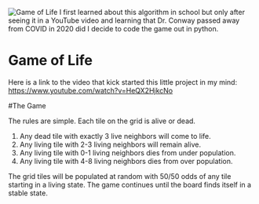 ![Game of Life](https://kingcastro.com/gameoflife_github.jpg)
I first learned about this algorithm in school but only after seeing it in a YouTube video and learning that Dr. Conway passed away from COVID in 2020 did I decide to code the game out in python. 
 
 
 # Game of Life
Here is a link to the video that kick started this little project in my mind: https://www.youtube.com/watch?v=HeQX2HjkcNo


#The Game

The rules are simple. Each tile on the grid is alive or dead. 
1. Any dead tile with exactly 3 live neighbors will come to life. 
2. Any living tile with 2-3 living neighbors will remain alive. 
3. Any living tile with 0-1 living neighbors dies from under population.
4. Any living tile with 4-8 living neighbors dies from over population. 

The grid tiles will be populated at random with 50/50 odds of any tile starting in a living state. The game continues until the board finds itself in a stable state. 
